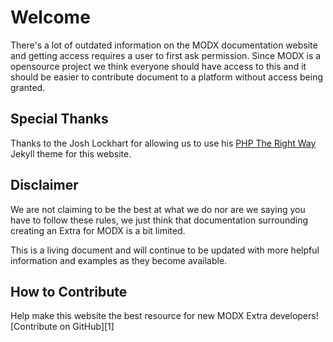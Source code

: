 # Welcome

There's a lot of outdated information on the MODX documentation website and getting access requires
a user to first ask permission. Since MODX is a opensource project we think everyone should have
access to this and it should be easier to contribute document to a platform without access being
granted.


## Special Thanks

Thanks to the Josh Lockhart for allowing us to use his [PHP The Right Way](http://www.phptherightway.com) 
Jekyll theme for this website.

## Disclaimer

We are not claiming to be the best at what we do nor are we saying you have to follow these rules, we
just think that documentation surrounding creating an Extra for MODX is a bit limited.

This is a living document and will continue to be updated with more helpful information and examples as they become
available.

## How to Contribute

Help make this website the best resource for new MODX Extra developers! [Contribute on GitHub][1]
